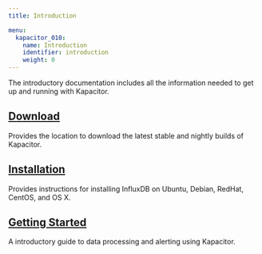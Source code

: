 ```yaml
---
title: Introduction

menu:
  kapacitor_010:
    name: Introduction
    identifier: introduction
    weight: 0
---
```

The introductory documentation includes all the information needed to get up and running with Kapacitor.


## [Download](https://influxdata.com/downloads/#kapacitor)

Provides the location to download the latest stable and nightly builds of Kapacitor.

## [Installation](/kapacitor/v0.10/introduction/installation/)

Provides instructions for installing InfluxDB on Ubuntu, Debian, RedHat, CentOS, and OS X.

## [Getting Started](/kapacitor/v0.10/introduction/getting_started/)

A introductory guide to data processing and alerting using Kapacitor.
